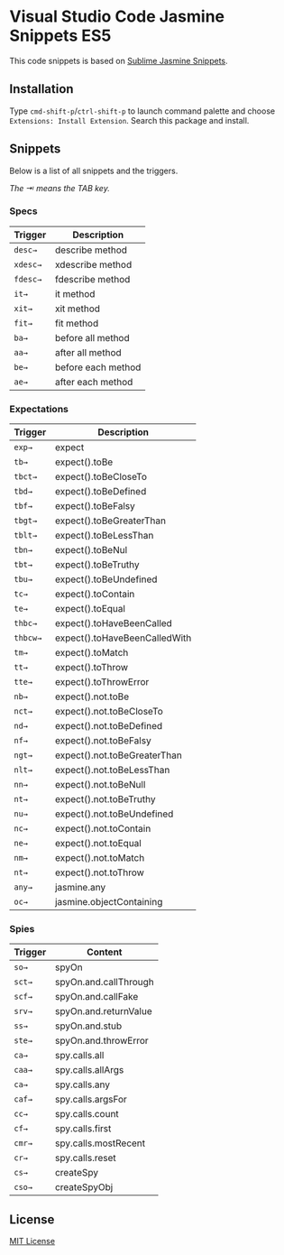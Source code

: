 # Visual Studio Code Jasmine Snippets ES5
This code snippets is based on [Sublime Jasmine Snippets](https://github.com/caiogondim/jasmine-sublime-snippets).

## Installation
Type `cmd-shift-p`/`ctrl-shift-p` to launch command palette and choose `Extensions: Install Extension`. Search this package and install.

## Snippets
Below is a list of all snippets and the triggers.

*The ⇥ means the TAB key.*

### Specs
| Trigger  | Description |
| -------  | ----------- |
| `desc→`  | describe method |
| `xdesc→` | xdescribe method |
| `fdesc→` | fdescribe method |
| `it→`    | it method |
| `xit→`   | xit method |
| `fit→`   | fit method |
| `ba→`    | before all method |
| `aa→`    | after all method |
| `be→`    | before each method |
| `ae→`    | after each method |

### Expectations
| Trigger  | Description |
| -------  | ----------- |
| `exp→` 	 | expect |
| `tb→`    | expect().toBe |
| `tbct→`  | expect().toBeCloseTo |
| `tbd→`   | expect().toBeDefined |
| `tbf→`   | expect().toBeFalsy |
| `tbgt→`  | expect().toBeGreaterThan |
| `tblt→`  | expect().toBeLessThan |
| `tbn→`   | expect().toBeNul |
| `tbt→`   | expect().toBeTruthy |
| `tbu→`   | expect().toBeUndefined |
| `tc→`    | expect().toContain |
| `te→`    | expect().toEqual |
| `thbc→`  | expect().toHaveBeenCalled |
| `thbcw→` | expect().toHaveBeenCalledWith |
| `tm→`    | expect().toMatch |
| `tt→`    | expect().toThrow |
| `tte→`   | expect().toThrowError |
| `nb→`    | expect().not.toBe |
| `nct→`   | expect().not.toBeCloseTo |
| `nd→`    | expect().not.toBeDefined |
| `nf→`    | expect().not.toBeFalsy |
| `ngt→`   | expect().not.toBeGreaterThan |
| `nlt→`   | expect().not.toBeLessThan |
| `nn→`    | expect().not.toBeNull |
| `nt→`    | expect().not.toBeTruthy |
| `nu→`    | expect().not.toBeUndefined |
| `nc→`    | expect().not.toContain |
| `ne→`    | expect().not.toEqual |
| `nm→`    | expect().not.toMatch |
| `nt→`    | expect().not.toThrow |
| `any→`   | jasmine.any |
| `oc→`    | jasmine.objectContaining |

### Spies
| Trigger  | Content |
| -------  | ------- |
| `so→`    | spyOn |
| `sct→`   | spyOn.and.callThrough |
| `scf→`   | spyOn.and.callFake |
| `srv→`   | spyOn.and.returnValue |
| `ss→`    | spyOn.and.stub |
| `ste→`   | spyOn.and.throwError |
| `ca→`    | spy.calls.all |
| `caa→`   | spy.calls.allArgs |
| `ca→`    | spy.calls.any |
| `caf→`   | spy.calls.argsFor |
| `cc→`    | spy.calls.count |
| `cf→`    | spy.calls.first |
| `cmr→`   | spy.calls.mostRecent |
| `cr→`    | spy.calls.reset |
| `cs→`    | createSpy |
| `cso→`   | createSpyObj |

## License
[MIT License](http://opensource.org/licenses/MIT)
